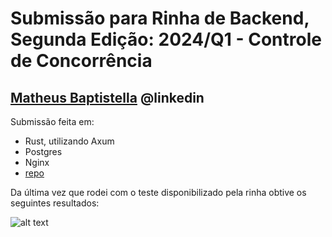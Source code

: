 # Submissão para Rinha de Backend, Segunda Edição: 2024/Q1 - Controle de Concorrência

## [Matheus Baptistella](www.linkedin.com/in/matheus-baptistella-458786226) @linkedin
Submissão feita em:
* Rust, utilizando Axum
* Postgres
* Nginx
* [repo](https://github.com/matheusbaptistella/backend_showdown_2024_q1/tree/main/phase3_optimizations)

Da última vez que rodei com o teste disponibilizado pela rinha obtive os seguintes resultados:

![alt text](../images/final_run.png)